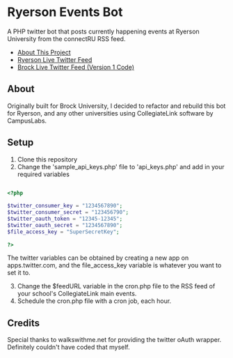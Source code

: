 # Ryerson Events Bot
A PHP twitter bot that posts currently happening events at Ryerson University from the connectRU RSS feed.
* [About This Project](http://ryda.ca/ryerson-events)
* [Ryerson Live Twitter Feed](https://twitter.com/ryersonevents)
* [Brock Live Twitter Feed (Version 1 Code)](https://twitter.com/brockuevents)

## About
Originally built for Brock University, I decided to refactor and rebuild this bot for Ryerson, and any other universities using CollegiateLink software by CampusLabs.

## Setup
1. Clone this repository
2. Change the 'sample_api_keys.php' file to 'api_keys.php' and add in your required variables

`````php

<?php
	
$twitter_consumer_key = "1234567890";
$twitter_consumer_secret = "123456790";
$twitter_oauth_token = "12345-12345";
$twitter_oauth_secret = "1234567890";
$file_access_key = "SuperSecretKey";
	
?>

`````

The twitter variables can be obtained by creating a new app on apps.twitter.com, and the file_access_key variable is whatever you want to set it to.

3. Change the $feedURL variable in the cron.php file to the RSS feed of your school's CollegiateLink main events.
4. Schedule the cron.php file with a cron job, each hour.


## Credits
Special thanks to walkswithme.net for providing the twitter oAuth wrapper. Definitely couldn't have coded that myself.
